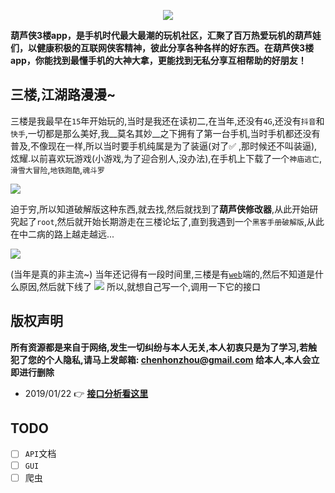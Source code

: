 <p align="center">
  <img src="https://files.catbox.moe/1qais9.gif">
</p>

**葫芦侠3楼app，是手机时代最大最潮的玩机社区，汇聚了百万热爱玩机的葫芦娃们，以健康积极的互联网侠客精神，彼此分享各种各样的好东西。在葫芦侠3楼app，你能找到最懂手机的大神大拿，更能找到无私分享互相帮助的好朋友！**


## 三楼,江湖路漫漫~
三楼是我最早在`15`年开始玩的,当时是我还在读初二,在当年,还没有`4G`,还没有`抖音`和`快手`,一切都是那么美好,我__莫名其妙__之下拥有了第一台手机,当时手机都还没有普及,不像现在一样,所以当时要手机纯属是为了装逼(对了✅ ,那时候还不叫装逼),炫耀.以前喜欢玩游戏(小游戏,为了迎合别人,没办法),在手机上下载了一个`神庙逃亡`,`滑雪大冒险`,`地铁跑酷`,`魂斗罗`

![](https://files.catbox.moe/nt991w.jpg)

迫于穷,所以知道破解版这种东西,就去找,然后就找到了**葫芦侠修改器**,从此开始研究起了`root`,然后就开始长期游走在三楼论坛了,直到我遇到一个`黑客手册破解版`,从此在中二病的路上越走越远...

![](https://files.catbox.moe/cbt2kp.jpg)


(当年是真的非主流~)
当年还记得有一段时间里,三楼是有[`web`](https://web.archive.org/web/20150209002836/http://bbs.huluxia.com:80/forum-43-0-0-0.html)端的,然后不知道是什么原因,然后就下线了
![](https://ww1.sinaimg.cn/large/007i4MEmgy1fzgi9cxhmhj30t70iu41l.jpg)
所以,就想自己写一个,调用一下它的接口

## 版权声明
**所有资源都是来自于网络,发生一切纠纷与本人无关,本人初衷只是为了学习,若触犯了您的个人隐私,请马上发邮箱: chenhonzhou@gmail.com 给本人,本人会立即进行删除**

- 2019/01/22 👉  **[接口分析看这里](API.md)**


## TODO
- [ ] `API`文档
- [ ] `GUI`
- [ ] 爬虫
